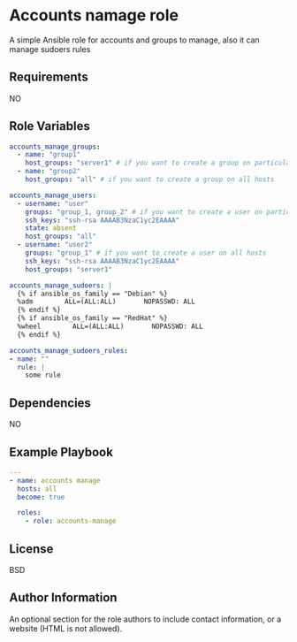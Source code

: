 Accounts namage role
=========

A simple Ansible role for accounts and groups to manage, also it can manage sudoers rules

Requirements
------------

NO

Role Variables
--------------

```yaml
accounts_manage_groups:
  - name: "group1"
    host_groups: "server1" # if you want to create a group on particular hosts
  - name: "group2"
    host_groups: "all" # if you want to create a group on all hosts

accounts_manage_users:
  - username: "user"
    groups: "group_1, group_2" # if you want to create a user on particular hosts
    ssh_keys: "ssh-rsa AAAAB3NzaC1yc2EAAAA"
    state: absent
    host_groups: "all"
  - username: "user2"
    groups: "group_1" # if you want to create a user on all hosts
    ssh_keys: "ssh-rsa AAAAB3NzaC1yc2EAAAA"
    host_groups: "server1"

accounts_manage_sudoers: |
  {% if ansible_os_family == "Debian" %}
  %adm        ALL=(ALL:ALL)       NOPASSWD: ALL
  {% endif %}
  {% if ansible_os_family == "RedHat" %}
  %wheel        ALL=(ALL:ALL)       NOPASSWD: ALL
  {% endif %}

accounts_manage_sudoers_rules:
- name: ""
  rule: |
    some rule
```

Dependencies
------------

NO

Example Playbook
----------------

```yaml
---
- name: accounts manage
  hosts: all
  become: true

  roles:
    - role: accounts-manage
```

License
-------

BSD

Author Information
------------------

An optional section for the role authors to include contact information, or a website (HTML is not allowed).
